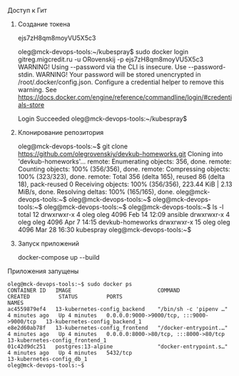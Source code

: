 
Доступ к Гит

1. Создание токена

    ejs7zH8qm8moyVU5X5c3

    oleg@mck-devops-tools:~/kubespray$ sudo docker login  gitreg.migcredit.ru -u ORovenskij -p ejs7zH8qm8moyVU5X5c3
    WARNING! Using --password via the CLI is insecure. Use --password-stdin.
    WARNING! Your password will be stored unencrypted in /root/.docker/config.json.
    Configure a credential helper to remove this warning. See
    https://docs.docker.com/engine/reference/commandline/login/#credentials-store

    Login Succeeded
    oleg@mck-devops-tools:~/kubespray$

2. Клонирование репозитория

    oleg@mck-devops-tools:~$ git clone https://github.com/olegrovenskiy/devkub-homeworks.git
    Cloning into 'devkub-homeworks'...
    remote: Enumerating objects: 356, done.
    remote: Counting objects: 100% (356/356), done.
    remote: Compressing objects: 100% (323/323), done.
    remote: Total 356 (delta 165), reused 86 (delta 18), pack-reused 0
    Receiving objects: 100% (356/356), 223.44 KiB | 2.13 MiB/s, done.
    Resolving deltas: 100% (165/165), done.
    oleg@mck-devops-tools:~$
    oleg@mck-devops-tools:~$
    oleg@mck-devops-tools:~$
    oleg@mck-devops-tools:~$
    oleg@mck-devops-tools:~$ ls -l
    total 12
    drwxrwxr-x  4 oleg oleg 4096 Feb 14 12:09 ansible
    drwxrwxr-x  4 oleg oleg 4096 Apr  7 14:15 devkub-homeworks
    drwxrwxr-x 15 oleg oleg 4096 Mar 28 16:30 kubespray
    oleg@mck-devops-tools:~$



3. Запуск приложений

    docker-compose up --build

Приложения запущены

    oleg@mck-devops-tools:~$ sudo docker ps
    CONTAINER ID   IMAGE                           COMMAND                  CREATED         STATUS         PORTS                                       NAMES
    ac4559879ef4   13-kubernetes-config_backend    "/bin/sh -c 'pipenv …"   4 minutes ago   Up 4 minutes   0.0.0.0:9000->9000/tcp, :::9000->9000/tcp   13-kubernetes-config_backend_1
    e8e2d60ab78f   13-kubernetes-config_frontend   "/docker-entrypoint.…"   4 minutes ago   Up 4 minutes   0.0.0.0:8000->80/tcp, :::8000->80/tcp       13-kubernetes-config_frontend_1
    01c42d9dc251   postgres:13-alpine              "docker-entrypoint.s…"   4 minutes ago   Up 4 minutes   5432/tcp                                    13-kubernetes-config_db_1
    oleg@mck-devops-tools:~$




